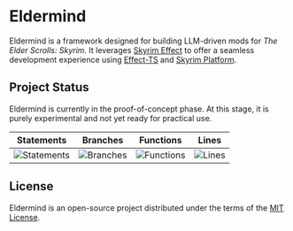 # Eldermind #

Eldermind is a framework designed for building LLM-driven mods for _The Elder Scrolls: Skyrim_. It
leverages [Skyrim Effect](https://github.com/mysticfall/skyrim-effect) to offer a
seamless development experience using [Effect-TS](https://effect.website/)
and [Skyrim Platform](https://www.nexusmods.com/skyrimspecialedition/mods/54909).

## Project Status

Eldermind is currently in the proof-of-concept phase. At this stage, it is purely experimental and not yet ready for
practical use.

| Statements                  | Branches                | Functions                 | Lines             |
| --------------------------- | ----------------------- | ------------------------- | ----------------- |
| ![Statements](https://img.shields.io/badge/statements-95.03%25-brightgreen.svg?style=flat) | ![Branches](https://img.shields.io/badge/branches-95.67%25-brightgreen.svg?style=flat) | ![Functions](https://img.shields.io/badge/functions-83.03%25-yellow.svg?style=flat) | ![Lines](https://img.shields.io/badge/lines-95.03%25-brightgreen.svg?style=flat) |

## License

Eldermind is an open-source project distributed under the terms of the [MIT License](LICENSE).
